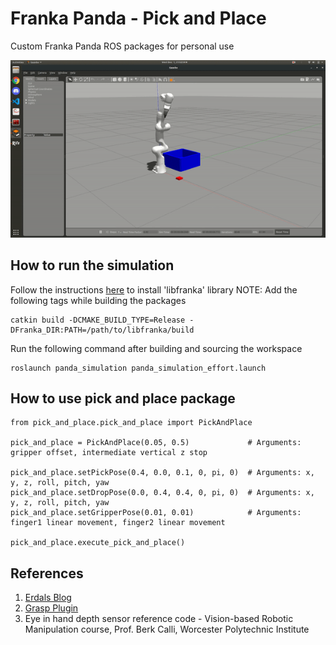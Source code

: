 # Franka Panda - Pick and Place
Custom Franka Panda ROS packages for personal use

![alt text](./data/pick&place.gif "Pick and Place")

## How to run the simulation
Follow the instructions [here](https://frankaemika.github.io/docs/installation_linux.html "here") to install 'libfranka' library
NOTE: Add the following tags while building the packages 
```
catkin build -DCMAKE_BUILD_TYPE=Release -DFranka_DIR:PATH=/path/to/libfranka/build
```
Run the following command after building and sourcing the workspace
```
roslaunch panda_simulation panda_simulation_effort.launch
```
## How to use pick and place package

```
from pick_and_place.pick_and_place import PickAndPlace

pick_and_place = PickAndPlace(0.05, 0.5)             # Arguments: gripper offset, intermediate vertical z stop
    
pick_and_place.setPickPose(0.4, 0.0, 0.1, 0, pi, 0)  # Arguments: x, y, z, roll, pitch, yaw
pick_and_place.setDropPose(0.0, 0.4, 0.4, 0, pi, 0)  # Arguments: x, y, z, roll, pitch, yaw
pick_and_place.setGripperPose(0.01, 0.01)            # Arguments: finger1 linear movement, finger2 linear movement  
    
pick_and_place.execute_pick_and_place()
```

## References

1. [Erdals Blog](https://erdalpekel.de/?p=55 "Erdals Blog")
2. [Grasp Plugin](https://github.com/JenniferBuehler/gazebo-pkgs "Grasp Plugin")
3. Eye in hand depth sensor reference code - Vision-based Robotic Manipulation course, Prof. Berk Calli, Worcester Polytechnic Institute
